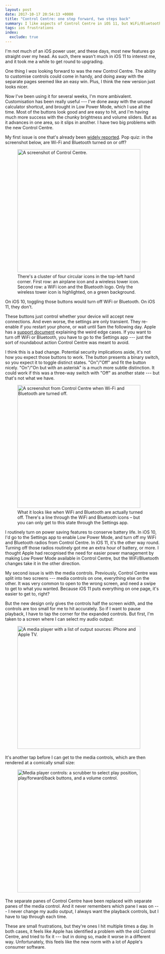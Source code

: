```yaml
---
layout: post
date: 2017-10-17 20:54:13 +0000
title: "Control Centre: one step forward, two steps back"
summary: I like aspects of Control Centre in iOS 11, but WiFi/Bluetooth and audio playback are both immensely frustrating.
tags: ios frustrations
index:
  exclude: true
---
```


<style>
  img.img__control_centre {
    width: 400px;
    padding-bottom: 5px;
  }
</style>

I'm not much of an iOS power user, and these days, most new features go straight over my head.
As such, there wasn't much in iOS 11 to interest me, and it took me a while to get round to upgrading.

One thing I *was* looking forward to was the new Control Centre.
The ability to customise controls could come in handy, and doing away with the separate pages seemed like an easy win.
Plus, I think the new version just looks nicer.

Now I've been using it for several weeks, I'm more ambivalent.
Customisation has been really useful --- I've done away with the unused calculator shortcut, and brought in Low Power Mode, which I use all the time.
Most of the buttons look good and are easy to hit, and I'm having much more success with the chunky brightness and volume sliders.
But as it advances in one area, so it slips in another.
I have two big problems with the new Control Centre.

My first issue is one that's already been [widely reported][guardian].
Pop quiz: in the screenshot below, are Wi-Fi and Bluetooth turned on or off?

<figure>
  <img class="img__control_centre" src="/images/2017/control_centre_base.png" alt="A screenshot of Control Centre.">
  <figcaption>
    There's a cluster of four circular icons in the top-left hand corner.
    First row: an airplane icon and a wireless tower icon.
    Second row: a WiFi icon and the Bluetooth logo.
    Only the wireless tower icon is highlighted, on a green background.
  </figcaption>
</figure>

On iOS 10, toggling those buttons would turn off WiFi or Bluetooth.
On iOS 11, they don't.

These buttons just control whether your device will accept new connections.
And even worse, the settings are only transient.
They re-enable if you restart your phone, or wait until 5am the following day.
Apple has a [support document][support] explaining the weird edge cases.
If you want to turn off WiFi or Bluetooth, you have to go to the Settings app --- just the sort of roundabout action Control Centre was meant to avoid.

I think this is a bad change.
Potential security implications aside, it's not how you expect those buttons to work.
The button presents a binary switch, so you expect it to toggle distinct states.
"On"/"Off" and fit the button nicely.
"On"/"On but with an asterisk" is a much more subtle distinction.
It could work if this was a three-way switch with "Off" as another state --- but that's not what we have.

<figure>
  <img class="img__control_centre" src="/images/2017/control_centre_no_radios.png" alt="A screenshot from Control Centre when Wi-Fi and Bluetooth are turned off.">
  <figcaption>
    What it looks like when WiFi and Bluetooth are actually turned off.
    There's a line through the WiFi and Bluetooth icons &ndash; but you can only get to this state through the Settings app.
  </figcaption>
</figure>

I routinely turn on power saving features to conserve battery life.
In iOS 10, I'd go to the Settings app to enable Low Power Mode, and turn off my WiFi and Bluetooth radios from Control Centre.
In iOS 11, it's the other way round.
Turning off those radios routinely got me an extra hour of battery, or more.
I thought Apple had recognised the need for easier power management by making Low Power Mode available in Control Centre, but the WiFi/Bluetooth changes take it in the other direction.

My second issue is with the media controls.
Previously, Control Centre was split into two screens --- media controls on one, everything else on the other.
It was very common to open to the wrong screen, and need a swipe to get to what you wanted.
Because iOS 11 puts everything on one page, it's easier to get to, right?

But the new design only gives the controls half the screen width, and the controls are too small for me to hit accurately.
So if I want to pause playback, I have to tap the corner for the expanded controls.
But first, I'm taken to a screen where I can select my audio output:

<figure>
  <img class="img__control_centre" src="/images/2017/control_centre_sources.png" alt="A media player with a list of output sources: iPhone and Apple TV.">
</figure>

It's another tap before I can get to the media controls, which are then rendered at a comically small size:

<figure>
  <img class="img__control_centre" src="/images/2017/control_centre_mediacontrols.png" alt="Media player controls: a scrubber to select play position, play/forward/back buttons, and a volume control.">
</figure>

The separate panes of Control Centre have been replaced with separate panes of the media control.
And it never remembers which pane I was on --- I never change my audio output, I always want the playback controls, but I have to tap through each time.

These are small frustrations, but they're ones I hit multiple times a day.
In both cases, it feels like Apple has identified a problem with the old Control Centre, and tried to fix it --- but in doing so, made it worse in a different way.
Unfortunately, this feels like the new norm with a lot of Apple's consumer software.

[guardian]: https://www.theguardian.com/technology/2017/sep/21/ios-11-apple-toggling-wifi-bluetooth-control-centre-doesnt-turn-them-off
[support]: https://support.apple.com/en-us/HT208086

